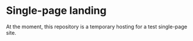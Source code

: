 # Single-page landing
At the moment, this repository is a temporary hosting for a test single-page site.
